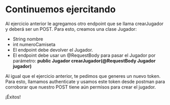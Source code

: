 
# Continuemos ejercitando

Al ejercicio anterior le agregamos otro endpoint que se llama crearJugador y deberá ser un POST. Para esto, creamos una clase Jugador:
- String nombre
- int numeroCamiseta
- El endpoint debe devolver el Jugador.
- El endpoint debe usar un @RequestBody para pasar el Jugador por parámetro: **public Jugador crearJugador(@RequestBody Jugador jugador)**

Al igual que el ejercicio anterior, te pedimos que generes un nuevo token. Para esto, llamamos authenticate y usamos este token desde postman para corroborar que nuestro POST tiene aún permisos para crear el jugador.

¡Éxitos!


